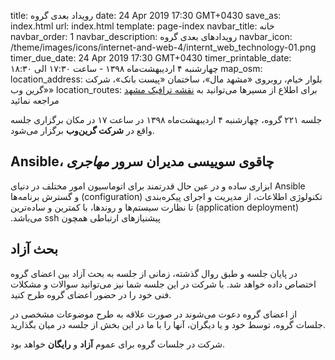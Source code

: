 title: رویداد بعدی گروه
date: 24 Apr 2019 17:30 GMT+0430
save_as: index.html
url: index.html
template: page-index
navbar_title: خانه
navbar_order: 1
navbar_description: رویدادهای بعدی گروه
navbar_icon: /theme/images/icons/internet-and-web-4/internt_web_technology-01.png
timer_due_date: 24 Apr 2019 17:30 GMT+0430
timer_printable_date: چهارشنبه ۴ اردیبهشت‌ماه ۱۳۹۸ - ساعت ۱۷:۳۰ الی ۱۸:۳۰
map_osm: 
location_address: بلوار خیام، روبروی «مشهد مال»، ساختمان «پیست بانک»، شرکت «گرین وب»
location_routes: 
    برای اطلاع از مسیرها می‌توانید به <a href="http://map.mashadtraffic.ir">نقشه ترافیک مشهد</a> مراجعه نمائید

جلسه ۲۲۱ گروه، چهارشنبه ۴ اردیبهشت‌ماه ۱۳۹۸ در ساعت ۱۷ در مکان برگزاری جلسه واقع در
**شرکت گرین‌وب** برگزار می‌شود.

## Ansible، چاقوی سوییسی مدیران سرور *مهاجری*
‫Ansible ابزاری ساده و در عین حال قدرتمند برای اتوماسیون امور مختلف در دنیای ‫تکنولوژی اطلاعات، از مدیریت و اجرای پیکره‌بندی (configuration) و گسترش برنامه‌ها (application deployment) تا نظارت سیستم‌ها و روندها، با کمترین و ساده‌ترین پیشنیازهای ارتباطی همچون ssh می‌باشد.

## بحث آزاد
در پایان جلسه و طبق روال گذشته، زمانی از جلسه به بحث آزاد بین اعضای گروه
اختصاص داده خواهد شد. با شرکت در این جلسه شما نیز می‌توانید سوالات و مشکلات
فنی خود را در حضور اعضای گروه طرح کنید.

از اعضای گروه دعوت می‌شوند در صورت علاقه به طرح موضوعات مشخصی در جلسات
گروه، توسط خود و یا دیگران، آنها را با ما در این بخش از جلسه در میان بگذارید.

شرکت در جلسات گروه برای عموم **آزاد** و **رایگان** خواهد بود.

[1]: http://map.mashadtraffic.ir
